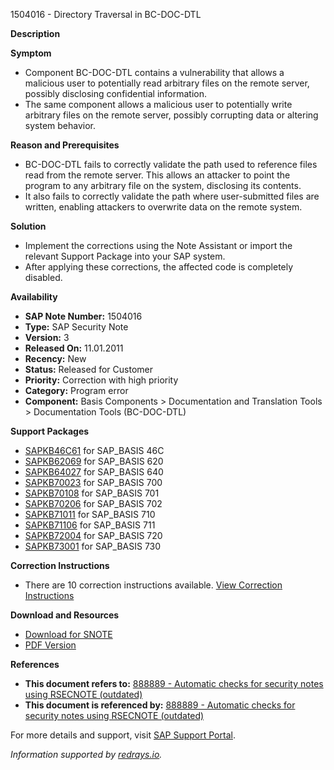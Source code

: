 1504016 - Directory Traversal in BC-DOC-DTL

**Description**

**Symptom**
- Component BC-DOC-DTL contains a vulnerability that allows a malicious user to potentially read arbitrary files on the remote server, possibly disclosing confidential information.
- The same component allows a malicious user to potentially write arbitrary files on the remote server, possibly corrupting data or altering system behavior.

**Reason and Prerequisites**
- BC-DOC-DTL fails to correctly validate the path used to reference files read from the remote server. This allows an attacker to point the program to any arbitrary file on the system, disclosing its contents.
- It also fails to correctly validate the path where user-submitted files are written, enabling attackers to overwrite data on the remote system.

**Solution**
- Implement the corrections using the Note Assistant or import the relevant Support Package into your SAP system.
- After applying these corrections, the affected code is completely disabled.

**Availability**
- **SAP Note Number:** 1504016
- **Type:** SAP Security Note
- **Version:** 3
- **Released On:** 11.01.2011
- **Recency:** New
- **Status:** Released for Customer
- **Priority:** Correction with high priority
- **Category:** Program error
- **Component:** Basis Components > Documentation and Translation Tools > Documentation Tools (BC-DOC-DTL)

**Support Packages**
- [SAPKB46C61](https://me.sap.com/supportpackage/SAPKB46C61) for SAP_BASIS 46C
- [SAPKB62069](https://me.sap.com/supportpackage/SAPKB62069) for SAP_BASIS 620
- [SAPKB64027](https://me.sap.com/supportpackage/SAPKB64027) for SAP_BASIS 640
- [SAPKB70023](https://me.sap.com/supportpackage/SAPKB70023) for SAP_BASIS 700
- [SAPKB70108](https://me.sap.com/supportpackage/SAPKB70108) for SAP_BASIS 701
- [SAPKB70206](https://me.sap.com/supportpackage/SAPKB70206) for SAP_BASIS 702
- [SAPKB71011](https://me.sap.com/supportpackage/SAPKB71011) for SAP_BASIS 710
- [SAPKB71106](https://me.sap.com/supportpackage/SAPKB71106) for SAP_BASIS 711
- [SAPKB72004](https://me.sap.com/supportpackage/SAPKB72004) for SAP_BASIS 720
- [SAPKB73001](https://me.sap.com/supportpackage/SAPKB73001) for SAP_BASIS 730

**Correction Instructions**
- There are 10 correction instructions available. [View Correction Instructions](https://me.sap.com/corrins/0001504016/41)

**Download and Resources**
- [Download for SNOTE](https://notesdownloads.sap.com/note/0040000008902302017)
- [PDF Version](https://userapps.support.sap.com/sap/support/sfm/notes/print/0001504016?language=en-US&token=9D2CAE24DFCEDB02A377FF30A5260160)

**References**
- **This document refers to:** [888889 - Automatic checks for security notes using RSECNOTE (outdated)](https://me.sap.com/notes/888889)
- **This document is referenced by:** [888889 - Automatic checks for security notes using RSECNOTE (outdated)](https://me.sap.com/notes/888889)

For more details and support, visit [SAP Support Portal](https://me.sap.com/).

*Information supported by [redrays.io](https://redrays.io).*